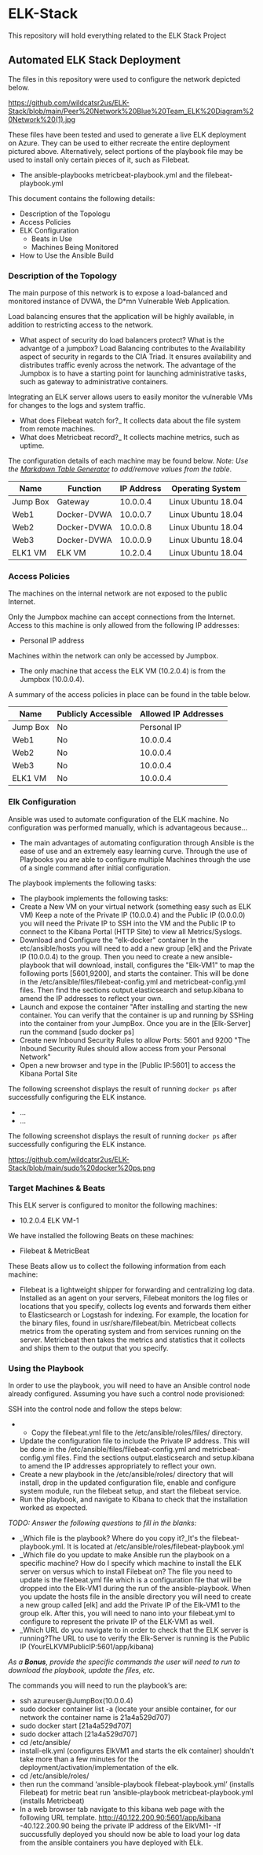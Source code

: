 # ELK-Stack
This repository will hold everything related to the ELK Stack Project

## Automated ELK Stack Deployment

The files in this repository were used to configure the network depicted below.

https://github.com/wildcatsr2us/ELK-Stack/blob/main/Peer%20Network%20Blue%20Team_ELK%20Diagram%20Network%20(1).jpg

These files have been tested and used to generate a live ELK deployment on Azure. They can be used to either recreate the entire deployment pictured above. Alternatively, select portions of the playbook file may be used to install only certain pieces of it, such as Filebeat.

  - The ansible-playbooks metricbeat-playbook.yml and the filebeat-playbook.yml

This document contains the following details:
- Description of the Topologu
- Access Policies
- ELK Configuration
  - Beats in Use
  - Machines Being Monitored
- How to Use the Ansible Build


### Description of the Topology

The main purpose of this network is to expose a load-balanced and monitored instance of DVWA, the D*mn Vulnerable Web Application.

Load balancing ensures that the application will be highly available, in addition to restricting access to the network.

- What aspect of security do load balancers protect? What is the advantge of a jumpbox?
Load Balancing contributes to the Availability aspect of security in regards to the CIA Triad. It ensures availability and distributes traffic evenly across the network. The advantage of the Jumpbox is to have a starting point for launching administrative tasks, such as gateway to administrative containers.

Integrating an ELK server allows users to easily monitor the vulnerable VMs for changes to the logs and system traffic.
-  What does Filebeat watch for?_ It collects data about the file system from remote machines.
-  What does Metricbeat record?_ It collects machine metrics, such as uptime.

The configuration details of each machine may be found below.
_Note: Use the [Markdown Table Generator](http://www.tablesgenerator.com/markdown_tables) to add/remove values from the table_.

| Name     | Function  | IP Address | Operating System |
|----------|---------- |------------|------------------|
| Jump Box | Gateway   | 10.0.0.4   |Linux Ubuntu 18.04|            
| Web1     |Docker-DVWA| 10.0.0.7   |Linux Ubuntu 18.04|
| Web2     |Docker-DVWA| 10.0.0.8   |Linux Ubuntu 18.04|
| Web3     |Docker-DVWA| 10.0.0.9   |Linux Ubuntu 18.04|
| ELK1 VM  | ELK VM    | 10.2.0.4   |Linux Ubuntu 18.04|
### Access Policies

The machines on the internal network are not exposed to the public Internet. 

Only the Jumpbox machine can accept connections from the Internet. Access to this machine is only allowed from the following IP addresses:
- Personal IP address

Machines within the network can only be accessed by Jumpbox.
-  The only machine that access the ELK VM (10.2.0.4) is from the Jumpbox (10.0.0.4).

A summary of the access policies in place can be found in the table below.

| Name     | Publicly Accessible | Allowed IP Addresses |
|----------|---------------------|----------------------|
| Jump Box | No                  | Personal IP          |
| Web1     | No                  | 10.0.0.4             |
| Web2     | No                  | 10.0.0.4             |
| Web3     | No                  | 10.0.0.4             |
| ELK1 VM  | No                  | 10.0.0.4             |
### Elk Configuration

Ansible was used to automate configuration of the ELK machine. No configuration was performed manually, which is advantageous because...
- The main advantages of automating configuration through Ansible is the ease of use and an extremely easy learning curve. Through the use of Playbooks you are able to configure multiple Machines through the use of a single command after initial configuration.

The playbook implements the following tasks:
- The playbook implements the following tasks:
- Create a New VM on your virtual network (something easy such as ELK VM) Keep a note of the Private IP (10.0.0.4) and the Public IP (0.0.0.0) you will need the Private IP to SSH into the VM and the Public IP to connect to the Kibana Portal (HTTP Site) to view all Metrics/Syslogs.
- Download and Configure the "elk-docker" container In the etc/ansible/hosts you will need to add a new group [elk] and the Private IP (10.0.0.4) to the group. Then you need to create a new ansible-playbook that will download, install, configures the "Elk-VM1" to map the following ports [5601,9200], and starts the container. This will be done in the /etc/ansible/files/filebeat-config.yml and metricbeat-config.yml files. Then find the sections output.elasticsearch and setup.kibana to amend the IP addresses to reflect your own.
- Launch and expose the container "After installing and starting the new container. You can verify that the container is up and running by SSHing into the container from your JumpBox. Once you are in the [Elk-Server] run the command [sudo docker ps]
- Create new Inbound Security Rules to allow Ports: 5601 and 9200 "The Inbound Security Rules should allow access from your Personal Network"
- Open a new browser and type in the [Public IP:5601] to access the Kibana Portal Site

The following screenshot displays the result of running `docker ps` after successfully configuring the ELK instance.

- ...
- ...

The following screenshot displays the result of running `docker ps` after successfully configuring the ELK instance.

https://github.com/wildcatsr2us/ELK-Stack/blob/main/sudo%20docker%20ps.png

### Target Machines & Beats
This ELK server is configured to monitor the following machines:
-  10.2.0.4 ELK VM-1

We have installed the following Beats on these machines:
-  Filebeat & MetricBeat

These Beats allow us to collect the following information from each machine:
- Filebeat is a lightweight shipper for forwarding and centralizing log data. Installed as an agent on your servers, Filebeat monitors the log files or locations that you specify, collects log events and forwards them either to Elasticsearch or Logstash for indexing. For example, the location for the binary files, found in usr/share/filebeat/bin. Metricbeat collects metrics from the operating system and from services running on the server. Metricbeat then takes the metrics and statistics that it collects and ships them to the output that you specify.

### Using the Playbook
In order to use the playbook, you will need to have an Ansible control node already configured. Assuming you have such a control node provisioned: 

SSH into the control node and follow the steps below:
- - Copy the filebeat.yml file to the /etc/ansible/roles/files/ directory.
- Update the configuration file to include the Private IP address. This will be done in the /etc/ansible/files/filebeat-config.yml and metricbeat-config.yml files. Find the sections output.elasticsearch and setup.kibana to amend the IP addresses appropriately to reflect your own.
- Create a new playbook in the /etc/ansible/roles/ directory that will install, drop in the updated configuration file, enable and configure system module, run the filebeat setup, and start the filebeat service.
- Run the playbook, and navigate to Kibana to check that the installation worked as expected.


_TODO: Answer the following questions to fill in the blanks:_
- _Which file is the playbook? Where do you copy it?_It's the filebeat-playbook.yml. It is located at /etc/ansible/roles/filebeat-playbook.yml
- _Which file do you update to make Ansible run the playbook on a specific machine? How do I specify which machine to install the ELK server on versus which to install Filebeat on? The file you need to update is the filebeat.yml file which is a configuration file that will be dropped into the Elk-VM1 during the run of the ansible-playbook. When you update the hosts file in the ansible directory you will need to create a new group called [elk] and add the Private IP of the Elk-VM1 to the group elk. After this, you will need to nano into your filebeat.yml to configure to represent the private IP of the ELK-VM1 as well.
- _Which URL do you navigate to in order to check that the ELK server is running?The URL to use to verify the Elk-Server is running is the Public IP (YourELKVMPublicIP:5601/app/kibana)

_As a **Bonus**, provide the specific commands the user will need to run to download the playbook, update the files, etc._

The commands you will need to run the playbook’s are:
- ssh azureuser@JumpBox(10.0.0.4)     
- sudo docker container list -a
          (locate your ansible container, for our network the container name is 21a4a529d707)
- sudo docker start [21a4a529d707]
- sudo docker attach [21a4a529d707]
- cd /etc/ansible/
- install-elk.yml (configures ElkVM1 and starts the elk container) shouldn’t take more than a few minutes for the deployment/activation/implementation of the elk.
- cd /etc/ansible/roles/
- then run the command ‘ansible-playbook filebeat-playbook.yml’ (installs Filebeat)   for metric beat run ’ansible-playbook metricbeat-playbook.yml (installs Metricbeat)
- In a web browser tab navigate to this kibana web page with the following URL template.  http://40.122.200.90:5601/app/kibana   -40.122.200.90 being the private IP address of the ElkVM1-
-If succussfully deployed you should now be able to load your log data from the ansible containers you have deployed with ELk.
